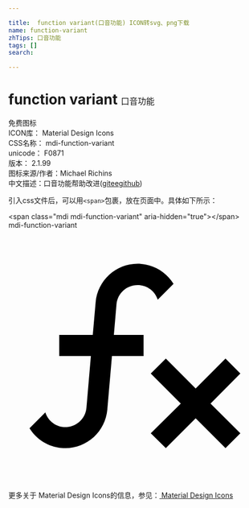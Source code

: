 ```yaml
---

title:  function variant(口音功能) ICON转svg、png下载
name: function-variant
zhTips: 口音功能
tags: []
search: 

---
```


# function variant  <small style="font-size: 60%;font-weight: 100">口音功能</small>


<div class="detail-page">
<p>
<span><span class="badge-success badge">免费图标</span> </span>
<br/>
<span>
ICON库：
<span class="badge-secondary badge">Material Design Icons</span> 
</span>
<br/>
<span>
CSS名称：
<span class="badge-secondary badge">mdi-function-variant</span> 
</span>
<br/>
<span>
unicode：
<span class="badge-secondary badge">F0871</span> 
<copy-btn content='F0871' btn-title=""></copy-btn>
<copy-btn :content='String.fromCodePoint(parseInt("F0871", 16))' btn-title="复制U"></copy-btn>
</span>
<br/>
<span>
版本：
<span class="badge-secondary badge">2.1.99</span> 
</span>
<br/>
<span>图标来源/作者：<span class="badge-light badge">Michael Richins</span></span> 
<br/>
<span class="zh-detail">中文描述：<span class="badge-primary badge">口音功能</span><span class="help-link"><span>帮助改进</span>(<a href="https://gitee.com/liuwave/icon-helper/edit/master/json/material/function-variant.json" target="_blank" rel="noopener noreferrer">gitee</a><a href="https://github.com/liuwave/icon-helper/edit/master/json/material/function-variant.json" target="_blank" rel="noopener noreferrer">github</a></span>)</span><br/>
</p>
</div>
<div class="alert alert-dark">
  <i class="mdi mdi-function-variant mdi-48px"></i>
  <i class="mdi mdi-function-variant mdi-36px"></i>
  <i class="mdi mdi-function-variant mdi-24px"></i>
  <i class="mdi mdi-function-variant mdi-18px"></i>
</div>
<div>
  <p>引入css文件后，可以用<code>&lt;span&gt;</code>包裹，放在页面中。具体如下所示：    
  </p>
  <div class="alert alert-primary" style="font-size: 14px">
    &lt;span class="mdi mdi-function-variant" aria-hidden="true"&gt;&lt;/span&gt;
    <copy-btn content='<span class="mdi mdi-function-variant" aria-hidden="true"></span>'></copy-btn>
  </div>
  <div class="alert alert-secondary">
    <i class="mdi mdi-function-variant"
    style="font-size: 24px"
    aria-hidden="true"></i> mdi-function-variant
    <copy-btn content="mdi-function-variant" btn-title="复制图标名称"></copy-btn>
  </div>
</div>
<div id="svg" class="svg-wrap">
<svg xmlns="http://www.w3.org/2000/svg" viewBox="0 0 24 24"><path d="M12.42,5.29C11.32,5.19 10.35,6 10.25,7.11L10,10H12.82V12H9.82L9.38,17.07C9.18,19.27 7.24,20.9 5.04,20.7C3.79,20.59 2.66,19.9 2,18.83L3.5,17.33C3.83,18.38 4.96,18.97 6,18.63C6.78,18.39 7.33,17.7 7.4,16.89L7.82,12H4.82V10H8L8.27,6.93C8.46,4.73 10.39,3.1 12.6,3.28C13.86,3.39 15,4.09 15.66,5.17L14.16,6.67C13.91,5.9 13.23,5.36 12.42,5.29M22,13.65L20.59,12.24L17.76,15.07L14.93,12.24L13.5,13.65L16.35,16.5L13.5,19.31L14.93,20.72L17.76,17.89L20.59,20.72L22,19.31L19.17,16.5L22,13.65Z" /></svg>
</div>
<detail full-name='mdi-function-variant'></detail>
    
<div><p>更多关于 Material Design Icons的信息，参见：<a target="_blank" href="https://iconhelper.cn/material.html"> Material Design Icons</a>
</p></div>
